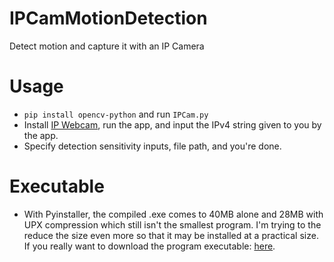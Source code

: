 # IPCamMotionDetection
Detect motion and capture it with an IP Camera

# Usage
- `pip install opencv-python` and run `IPCam.py`
- Install [IP Webcam](https://play.google.com/store/apps/details?id=com.pas.webcam&hl=en_CA), run the app, and input the IPv4 string given to you by the app.
- Specify detection sensitivity inputs, file path, and you're done.

# Executable
- With Pyinstaller, the compiled .exe comes to 40MB alone and 28MB with UPX compression which still isn't the smallest program. I'm trying to the reduce the size even more so that it may be installed at a practical size. If you really want to download the program executable: [here](https://www.dropbox.com/s/3dohe31xzaq7i3h/IPCam.exe?dl=0).
